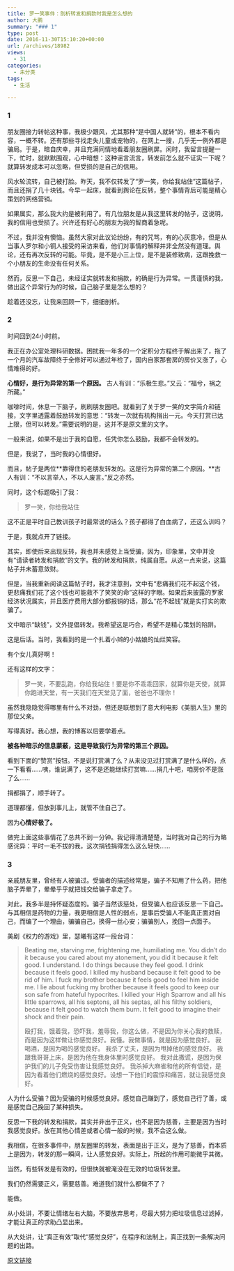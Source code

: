 ```yaml
---
title: 罗一笑事件：剖析转发和捐款时我是怎么想的
author: 大鹏
summary: "### 1"
type: post
date: 2016-11-30T15:10:20+00:00
url: /archives/18982
views:
  - 31
categories:
  - 未分类
tags:
  - 生活

---
```

### 1

朋友圈接力转帖这种事，我极少跟风，尤其那种“是中国人就转”的，根本不看内容，一概不转。还有那些寻找走失儿童或宠物的，在网上一搜，几乎无一例外都是骗局。于是，暗自庆幸，并且充满同情地看着朋友圈刷屏。闲时，我留言提醒一下，忙时，就默默围观，心中暗想：这种谣言流言，转发前怎么就不证实一下呢？就算转发成本可以忽略，但受损的是自己的信用。

风水轮流转，自己被打脸。昨天，我不仅转发了“罗一笑，你给我站住”这篇帖子，而且还捐了几十块钱。今早一起床，就看到舆论在反转，整个事情背后可能是精心策划的网络营销。

如果属实，那么我大约是被利用了。有几位朋友是从我这里转发的帖子，这说明，我的信用也受损了。兴许还有好心的朋友为我的智商着急呢。

不过，我并没有懊恼。虽然大家对此议论纷纷，有的咒骂，有的心灰意冷，但是从当事人罗尔和小铜人接受的采访来看，他们对事情的解释并非全然没有道理。舆论，还有再次反转的可能。毕竟，是不是小三上位，是不是装修致病，这跟挽救一个小朋友的生命没有任何关系。

然而，反思一下自己，未经证实就转发和捐款，的确是行为异常。一贯谨慎的我，做出这个异常行为的时候，自己脑子里是怎么想的？

趁着还没忘，让我来回顾一下，细细剖析。

### 2

时间回到24小时前。

我正在办公室处理科研数据。困扰我一年多的一个定积分方程终于解出来了，拖了一个月的汽车故障终于全修好可以通过年检了，国内自家那套房的房价又涨了，心情难得的好。

**心情好，是行为异常的第一个原因。** 古人有训：“乐极生悲。”又云：“福兮，祸之所藏。”

咖啡时间，休息一下脑子，刷刷朋友圈吧。就看到了关于罗一笑的文字简介和链接，文字里透露着鼓励转发的意思：“转发一次就有机构捐出一元。今天打赏已达上限，但可以转发。”需要说明的是，这并不是原文里的文字。

一般来说，如果不是出于我的自愿，任凭你怎么鼓励，我都不会转发的。

但是，我说了，当时我的心情很好。

而且，帖子是两位**靠得住的老朋友转发的。这是行为异常的第二个原因。**古人有训：“不以言举人，不以人废言。”反之亦然。

同时，这个标题吸引了我：

> 罗一笑，你给我站住

这不正是平时自己教训孩子时最常说的话么？孩子都得了白血病了，还这么训吗？

于是，我就点开了链接。

其实，即使后来出现反转，我也并未感觉上当受骗，因为，印象里，文中并没有“请读者转发和捐款”的文字。我的转发和捐款，纯属自愿。从这一点来说，这篇帖子并未蓄意敛财。

但是，当我重新阅读这篇帖子时，我才注意到，文中有“悲痛我们花不起这个钱，更悲痛我们花了这个钱也可能救不了笑笑的命”这样的字眼。如果后来披露的罗家经济状况属实，并且医疗费用大部分都报销的话，那么“花不起钱”就是实打实的欺骗了。

文中暗示“缺钱”，文外提倡转发。我希望这是巧合，希望不是精心策划的陷阱。

这是后话。当时，我看到的是一个扎着小辫的小姑娘的灿烂笑容。

有个女儿真好啊！

还有这样的文字：

> 罗一笑，不要乱跑，你给我站住！要是你不乖乖回家，就算你是天使，就算你跑进天堂，有一天我们在天堂见了面，爸爸也不理你！

虽然我隐隐觉得哪里有什么不对劲，但还是联想到了意大利电影《美丽人生》里的那位父亲。

写得真好。我心想，我的博客以后要学着点。

**被各种暗示的信息蒙蔽，这是导致我行为异常的第三个原因。**

看到下面的“赞赏”按钮。不是说打赏满了么？从来没见过打赏满了是什么样的，点一下看看……咦，谁说满了，这不是还能继续打赏嘛……捐几十吧，咱房价不是涨了么……

捐都捐了，顺手转了。

道理都懂，但放到事儿上，就管不住自己了。

因为**心情好极了。**

做完上面这些事情花了总共不到一分钟。我记得清清楚楚，当时我对自己的行为略感诧异：平时一毛不拔的我，这次捐钱捐得怎么这么轻快……

### 3

亲戚朋友里，曾经有人被骗过。受骗者的描述经常是，骗子不知用了什么药，把他脑子弄晕了，晕晕乎乎就把钱交给骗子拿走了。

对此，我多半是持怀疑态度的。骗子当然该惩处，但受骗人也应该反思一下自己。与其相信是药物的力量，我更相信是人性的弱点，是事后受骗人不能真正面对自己，而编了一个理由，骗骗自己，换得一丝心安；骗骗别人，挽回一点面子。

美剧《权力的游戏》里，瑟曦有这样一段台词：

> Beating me, starving me, frightening me, humiliating me. You didn&#8217;t do it because you cared about my atonement, you did it because it felt good. I understand. I do things because they feel good. I drink because it feels good. I killed my husband because it felt good to be rid of him. I fuck my brother because it feels good to feel him inside me. I lie about fucking my brother because it feels good to keep our son safe from hateful hypocrites. I killed your High Sparrow and all his little sparrows, all his septons, all his septas, all his filthy soldiers, because it felt good to watch them burn. It felt good to imagine their shock and their pain.
> 
> 殴打我，饿着我，恐吓我，羞辱我，你这么做，不是因为你关心我的救赎，而是因为这样做让你感觉良好。我懂。我做事情，就是因为感觉良好。 我喝酒，是因为喝的感觉良好。 我杀了丈夫，是因为甩掉他的感觉良好。 我跟我哥哥上床，是因为他在我身体里时感觉良好。 我对此撒谎，是因为保护我们的儿子免受伤害让我感觉良好。 我杀掉大麻雀和他的所有信徒，是因为看着他们燃烧的感觉良好。设想一下他们的震惊和痛苦，就让我感觉良好。

人为什么受骗？因为受骗的时候感觉良好。感觉自己赚到了，感觉自己行了善，或是感觉自己挽回了某种损失。

反思一下我的转发和捐款，其实并非出于正义，也不是因为慈善，主要是因为当时我感觉良好。放在其他心情差或者心情一般的时候，我不会这么做。

我相信，在很多事件中，朋友圈里的转发，表面是出于正义，是为了慈善，而本质上是因为，转发的那一瞬间，让人感觉良好。实际上，所起的作用可能微乎其微。

当然，有些转发是有效的，但很快就被淹没在无效的垃圾转发里。

我们仍然需要正义，需要慈善。难道我们就什么都做不了？

能做。

从小处讲，不要让情绪左右大脑，不要放弃思考，尽最大努力把垃圾信息过滤掉，才能让真正的求助凸显出来。

从大处讲，让“真正有效”取代“感觉良好”，在程序和法制上，真正找到一条解决问题的出路。

[原文链接](http://dapengde.com/archives/18982)

